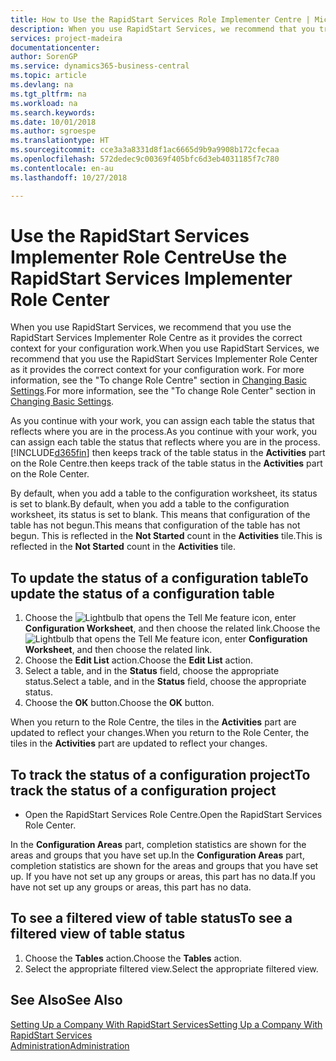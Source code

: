 ```yaml
---
title: How to Use the RapidStart Services Role Implementer Centre | Microsoft Docs
description: When you use RapidStart Services, we recommend that you track your work and use the RapidStart Services Implementer Role Centre as it provides the correct context for your configuration work.
services: project-madeira
documentationcenter: 
author: SorenGP
ms.service: dynamics365-business-central
ms.topic: article
ms.devlang: na
ms.tgt_pltfrm: na
ms.workload: na
ms.search.keywords: 
ms.date: 10/01/2018
ms.author: sgroespe
ms.translationtype: HT
ms.sourcegitcommit: cce3a3a8331d8f1ac6665d9b9a9908b172cfecaa
ms.openlocfilehash: 572dedec9c00369f405bfc6d3eb4031185f7c780
ms.contentlocale: en-au
ms.lasthandoff: 10/27/2018

---
```

# <a name="use-the-rapidstart-services-implementer-role-center"></a><span data-ttu-id="4a15e-103">Use the RapidStart Services Implementer Role Centre</span><span class="sxs-lookup"><span data-stu-id="4a15e-103">Use the RapidStart Services Implementer Role Center</span></span>
<span data-ttu-id="4a15e-104">When you use RapidStart Services, we recommend that you use the RapidStart Services Implementer Role Centre as it provides the correct context for your configuration work.</span><span class="sxs-lookup"><span data-stu-id="4a15e-104">When you use RapidStart Services, we recommend that you use the RapidStart Services Implementer Role Center as it provides the correct context for your configuration work.</span></span> <span data-ttu-id="4a15e-105">For more information, see the "To change Role Centre" section in [Changing Basic Settings](ui-change-basic-settings.md).</span><span class="sxs-lookup"><span data-stu-id="4a15e-105">For more information, see the "To change Role Center" section in [Changing Basic Settings](ui-change-basic-settings.md).</span></span>

<span data-ttu-id="4a15e-106">As you continue with your work, you can assign each table the status that reflects where you are in the process.</span><span class="sxs-lookup"><span data-stu-id="4a15e-106">As you continue with your work, you can assign each table the status that reflects where you are in the process.</span></span> [!INCLUDE[d365fin](includes/d365fin_md.md)] <span data-ttu-id="4a15e-107">then keeps track of the table status in the **Activities** part on the Role Centre.</span><span class="sxs-lookup"><span data-stu-id="4a15e-107">then keeps track of the table status in the **Activities** part on the Role Center.</span></span>  

<span data-ttu-id="4a15e-108">By default, when you add a table to the configuration worksheet, its status is set to blank.</span><span class="sxs-lookup"><span data-stu-id="4a15e-108">By default, when you add a table to the configuration worksheet, its status is set to blank.</span></span> <span data-ttu-id="4a15e-109">This means that configuration of the table has not begun.</span><span class="sxs-lookup"><span data-stu-id="4a15e-109">This means that configuration of the table has not begun.</span></span> <span data-ttu-id="4a15e-110">This is reflected in the **Not Started** count in the **Activities** tile.</span><span class="sxs-lookup"><span data-stu-id="4a15e-110">This is reflected in the **Not Started** count in the **Activities** tile.</span></span>  

## <a name="to-update-the-status-of-a-configuration-table"></a><span data-ttu-id="4a15e-111">To update the status of a configuration table</span><span class="sxs-lookup"><span data-stu-id="4a15e-111">To update the status of a configuration table</span></span>  
1.  <span data-ttu-id="4a15e-112">Choose the ![Lightbulb that opens the Tell Me feature](media/ui-search/search_small.png "Tell me what you want to do") icon, enter **Configuration Worksheet**, and then choose the related link.</span><span class="sxs-lookup"><span data-stu-id="4a15e-112">Choose the ![Lightbulb that opens the Tell Me feature](media/ui-search/search_small.png "Tell me what you want to do") icon, enter **Configuration Worksheet**, and then choose the related link.</span></span>  
2.  <span data-ttu-id="4a15e-113">Choose the **Edit List** action.</span><span class="sxs-lookup"><span data-stu-id="4a15e-113">Choose the **Edit List** action.</span></span>  
3.  <span data-ttu-id="4a15e-114">Select a table, and in the **Status** field, choose the appropriate status.</span><span class="sxs-lookup"><span data-stu-id="4a15e-114">Select a table, and in the **Status** field, choose the appropriate status.</span></span>  
4.  <span data-ttu-id="4a15e-115">Choose the **OK** button.</span><span class="sxs-lookup"><span data-stu-id="4a15e-115">Choose the **OK** button.</span></span>  

<span data-ttu-id="4a15e-116">When you return to the Role Centre, the tiles in the **Activities** part are updated to reflect your changes.</span><span class="sxs-lookup"><span data-stu-id="4a15e-116">When you return to the Role Center, the tiles in the **Activities** part are updated to reflect your changes.</span></span>  

## <a name="to-track-the-status-of-a-configuration-project"></a><span data-ttu-id="4a15e-117">To track the status of a configuration project</span><span class="sxs-lookup"><span data-stu-id="4a15e-117">To track the status of a configuration project</span></span>  
- <span data-ttu-id="4a15e-118">Open the RapidStart Services Role Centre.</span><span class="sxs-lookup"><span data-stu-id="4a15e-118">Open the RapidStart Services Role Center.</span></span>  

<span data-ttu-id="4a15e-119">In the **Configuration Areas** part, completion statistics are shown for the areas and groups that you have set up.</span><span class="sxs-lookup"><span data-stu-id="4a15e-119">In the **Configuration Areas** part, completion statistics are shown for the areas and groups that you have set up.</span></span> <span data-ttu-id="4a15e-120">If you have not set up any groups or areas, this part has no data.</span><span class="sxs-lookup"><span data-stu-id="4a15e-120">If you have not set up any groups or areas, this part has no data.</span></span>  

## <a name="to-see-a-filtered-view-of-table-status"></a><span data-ttu-id="4a15e-121">To see a filtered view of table status</span><span class="sxs-lookup"><span data-stu-id="4a15e-121">To see a filtered view of table status</span></span>  
1. <span data-ttu-id="4a15e-122">Choose the **Tables** action.</span><span class="sxs-lookup"><span data-stu-id="4a15e-122">Choose the **Tables** action.</span></span>  
2. <span data-ttu-id="4a15e-123">Select the appropriate filtered view.</span><span class="sxs-lookup"><span data-stu-id="4a15e-123">Select the appropriate filtered view.</span></span>  

## <a name="see-also"></a><span data-ttu-id="4a15e-124">See Also</span><span class="sxs-lookup"><span data-stu-id="4a15e-124">See Also</span></span>  
[<span data-ttu-id="4a15e-125">Setting Up a Company With RapidStart Services</span><span class="sxs-lookup"><span data-stu-id="4a15e-125">Setting Up a Company With RapidStart Services</span></span>](admin-set-up-a-company-with-rapidstart.md)  
[<span data-ttu-id="4a15e-126">Administration</span><span class="sxs-lookup"><span data-stu-id="4a15e-126">Administration</span></span>](admin-setup-and-administration.md)


